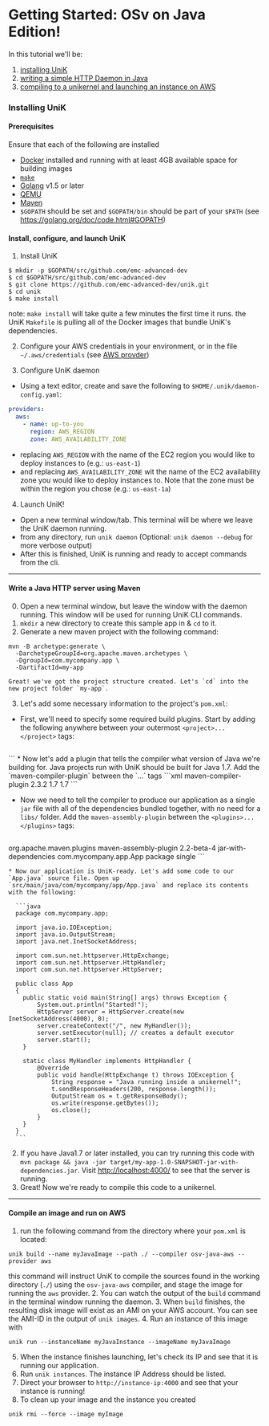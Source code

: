# Getting Started: OSv on Java Edition!

In this tutorial we'll be:
  1. [installing UniK](getting_started_java.md#installing-unik)
  2. [writing a simple HTTP Daemon in Java](getting_started_java.md#write-a-java-http-server-using-maven)
  3. [compiling to a unikernel and launching an instance on AWS](getting_started_java.md#compile-an-image-and-run-on-aws)

### Installing UniK
#### Prerequisites
Ensure that each of the following are installed
- [Docker](http://www.docker.com/) installed and running with at least 4GB available space for building images
- [`make`](https://www.gnu.org/software/make/)
- [Golang](https://golang.org/) v1.5 or later
- [QEMU](http://wiki.qemu.org/Main_Page)
- [Maven](https://maven.apache.org/install.html)
- `$GOPATH` should be set and `$GOPATH/bin` should be part of your `$PATH` (see https://golang.org/doc/code.html#GOPATH)

#### Install, configure, and launch UniK
1. Install UniK
  ```
  $ mkdir -p $GOPATH/src/github.com/emc-advanced-dev
  $ cd $GOPATH/src/github.com/emc-advanced-dev
  $ git clone https://github.com/emc-advanced-dev/unik.git
  $ cd unik
  $ make install
  ```
  note: `make install` will take quite a few minutes the first time it runs. the UniK `Makefile` is pulling all of the Docker images that bundle UniK's dependencies.

2. Configure your AWS credentials in your environment, or in the file `~/.aws/credentials` (see [AWS provder](providers/aws.md))

3. Configure UniK daemon
  * Using a text editor, create and save the following to `$HOME/.unik/daemon-config.yaml`:
  ```yaml
  providers:
    aws:
      - name: up-to-you
        region: AWS_REGION
        zone: AWS_AVAILABILITY_ZONE
  ```
  * replacing `AWS_REGION` with the name of the EC2 region you would like to deploy instances to (e.g.: `us-east-1`)
  * and replacing `AWS_AVAILABILITY_ZONE` wit the name of the EC2 availability zone you would like to deploy instances to. Note that the zone must be within the region you chose (e.g.: `us-east-1a`)

4. Launch UniK!
  * Open a new terminal window/tab. This terminal will be where we leave the UniK daemon running.
  * from any directory, run `unik daemon` (Optional: `unik daemon --debug` for more verbose output)
  * After this is finished, UniK is running and ready to accept commands from the cli.

---

#### Write a Java HTTP server using Maven
0. Open a new terminal window, but leave the window with the daemon running. This window will be used for running UniK CLI commands.
1. `mkdir` a new directory to create this sample app in & `cd` to it.
2. Generate a new maven project with the following command:

  ```
  mvn -B archetype:generate \
    -DarchetypeGroupId=org.apache.maven.archetypes \
    -DgroupId=com.mycompany.app \
    -DartifactId=my-app
  ```

    Great! we've got the project structure created. Let's `cd` into the new project folder `my-app`.

3. Let's add some necessary information to the project's `pom.xml`:
  * First, we'll need to specify some required build plugins. Start by adding the following anywhere between your outermost `<project>...</project>` tags:
    ```xml
<build>
          <plugins>
          <!-- required plugins will go here -->
          </plugins>
</build>
    ```
  * Now let's add a plugin that tells the compiler what version of Java we're building for. Java projects run with UniK should be built for Java 1.7. Add the `maven-compiler-plugin` between the `<plugins>...</plugins>` tags
    ```xml
<plugin>
          <artifactId>maven-compiler-plugin</artifactId>
          <version>2.3.2</version>
          <configuration>
                    <source>1.7</source>
                    <target>1.7</target>
          </configuration>
</plugin>
    ```

  * Now we need to tell the compiler to produce our application as a single `jar` file with all of the dependencies bundled together, with no need for a `libs/` folder. Add the `maven-assembly-plugin` between the `<plugins>...</plugins>` tags:
    ```xml
  <plugin>
        <groupId>org.apache.maven.plugins</groupId>
        <artifactId>maven-assembly-plugin</artifactId>
        <version>2.2-beta-4</version>
        <configuration>
          <descriptorRefs>
            <descriptorRef>jar-with-dependencies</descriptorRef>
          </descriptorRefs>
          <archive>
            <manifest>
              <mainClass>com.mycompany.app.App</mainClass>
            </manifest>
          </archive>
        </configuration>
        <executions>
          <execution>
            <phase>package</phase>
            <goals>
              <goal>single</goal>
            </goals>
          </execution>
        </executions>
    </plugin>
    ```

    * Now our application is UniK-ready. Let's add some code to our `App.java` source file. Open up `src/main/java/com/mycompany/app/App.java` and replace its contents with the following:

      ```java
      package com.mycompany.app;

      import java.io.IOException;
      import java.io.OutputStream;
      import java.net.InetSocketAddress;

      import com.sun.net.httpserver.HttpExchange;
      import com.sun.net.httpserver.HttpHandler;
      import com.sun.net.httpserver.HttpServer;

      public class App
      {
        public static void main(String[] args) throws Exception {
            System.out.println("Started!");
            HttpServer server = HttpServer.create(new InetSocketAddress(4000), 0);
            server.createContext("/", new MyHandler());
            server.setExecutor(null); // creates a default executor
            server.start();
        }

        static class MyHandler implements HttpHandler {
            @Override
            public void handle(HttpExchange t) throws IOException {
                String response = "Java running inside a unikernel!";
                t.sendResponseHeaders(200, response.length());
                OutputStream os = t.getResponseBody();
                os.write(response.getBytes());
                os.close();
            }
        }
      }     
      ```

2. If you have Java1.7 or later installed, you can try running this code with `mvn package && java -jar target/my-app-1.0-SNAPSHOT-jar-with-dependencies.jar`. Visit [http://localhost:4000/](http://localhost:4000/) to see that the server is running.
3. Great! Now we're ready to compile this code to a unikernel.

---

#### Compile an image and run on AWS

1. run the following command from the directory where your `pom.xml` is located:
  ```
  unik build --name myJavaImage --path ./ --compiler osv-java-aws --provider aws
  ```
  this command will instruct UniK to compile the sources found in the working directory (`./`) using the `osv-java-aws` compiler, and stage the image for running the `aws` provider.
2. You can watch the output of the `build` command in the terminal window running the daemon.
3. When `build` finishes, the resulting disk image will exist as an AMI on your AWS account. You can see the AMI-ID in the output of `unik images`.
4. Run an instance of this image with
  ```
  unik run --instanceName myJavaInstance --imageName myJavaImage
  ```
5. When the instance finishes launching, let's check its IP and see that it is running our application.
6. Run `unik instances`. The instance IP Address should be listed.
7. Direct your browser to `http://instance-ip:4000` and see that your instance is running!
8. To clean up your image and the instance you created
  ```
  unik rmi --force --image myImage
  ```
